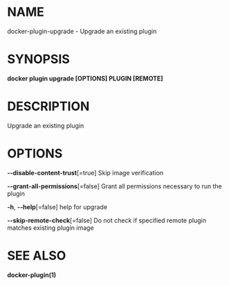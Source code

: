# NAME

docker-plugin-upgrade - Upgrade an existing plugin

# SYNOPSIS

**docker plugin upgrade \[OPTIONS\] PLUGIN \[REMOTE\]**

# DESCRIPTION

Upgrade an existing plugin

# OPTIONS

**--disable-content-trust**\[=true\] Skip image verification

**--grant-all-permissions**\[=false\] Grant all permissions necessary to run the plugin

**-h**, **--help**\[=false\] help for upgrade

**--skip-remote-check**\[=false\] Do not check if specified remote plugin matches existing plugin image

# SEE ALSO

**docker-plugin(1)**
